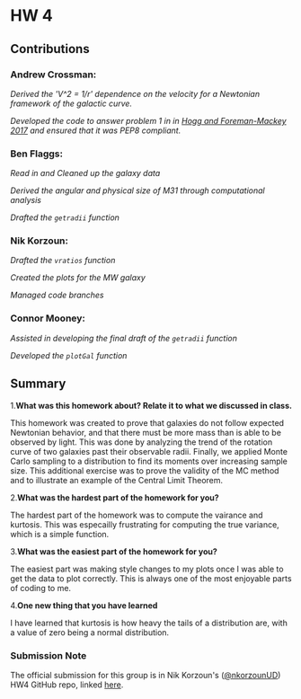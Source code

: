 # HW 4

## Contributions
### Andrew Crossman:

*Derived the 'V^2 = 1/r' dependence on the velocity for a Newtonian framework of the galactic curve.*

*Developed the code to answer problem 1 in in [Hogg and Foreman-Mackey 2017](https://arxiv.org/pdf/1710.06068.pdf) and ensured that it was PEP8 compliant.*

### Ben Flaggs:

*Read in and Cleaned up the galaxy data*

*Derived the angular and physical size of M31 through computational analysis*

*Drafted the `getradii` function*

### Nik Korzoun:

*Drafted the `vratios` function*

*Created the plots for the MW galaxy*

*Managed code branches*

### Connor Mooney:

*Assisted in developing the final draft of the `getradii` function*

*Developed the `plotGal` function*

## Summary
1.**What was this homework about? Relate it to what we discussed in class.**

This homework was created to prove that galaxies do not follow expected Newtonian behavior, and that there must be more mass than is able to be observed by light. This was done by analyzing the trend of the rotation curve of two galaxies past their observable radii. Finally, we applied Monte Carlo sampling to a distribution to find its moments over increasing sample size. This additional exercise was to prove the validity of the MC method and to illustrate an example of the Central Limit Theorem.
  
2.**What was the hardest part of the homework for you?**

The hardest part of the homework was to compute the vairance and kurtosis. This was especailly frustrating for computing the true variance, which is a simple function.
  
3.**What was the easiest part of the homework for you?**

The easiest part was making style changes to my plots once I was able to get the data to plot correctly. This is always one of the most enjoyable parts of coding to me.
  
4.**One new thing that you have learned**
  
I have learned that kurtosis is how heavy the tails of a distribution are, with a value of zero being a normal distribution.

### Submission Note
The official submission for this group is in Nik Korzoun's ([@nkorzounUD](https://github.com/nkorzounUD)) HW4 GitHub repo, linked [here](https://github.com/nkorzounUD/DSPS_NKorzoun/tree/main/HW4).
